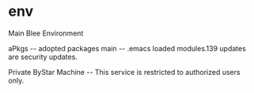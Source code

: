 # env
Main Blee Environment

aPkgs -- adopted packages 
main  -- .emacs loaded modules.139 updates are security updates.


Private ByStar Machine -- This service is restricted to authorized users only. 
